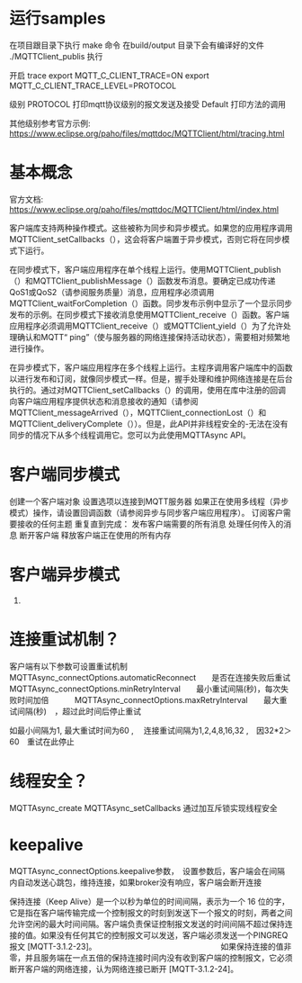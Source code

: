 
#  运行samples 

在项目跟目录下执行  make 命令
在build/output 目录下会有编译好的文件
./MQTTClient_publis  执行


开启 trace 
export MQTT_C_CLIENT_TRACE=ON
export MQTT_C_CLIENT_TRACE_LEVEL=PROTOCOL

级别
PROTOCOL   打印mqtt协议级别的报文发送及接受
Default           打印方法的调用

其他级别参考官方示例:
https://www.eclipse.org/paho/files/mqttdoc/MQTTClient/html/tracing.html



#   基本概念

官方文档: 
https://www.eclipse.org/paho/files/mqttdoc/MQTTClient/html/index.html

客户端库支持两种操作模式。这些被称为同步和异步模式。如果您的应用程序调用MQTTClient_setCallbacks（），这会将客户端置于异步模式，否则它将在同步模式下运行。

在同步模式下，客户端应用程序在单个线程上运行。使用MQTTClient_publish（）和MQTTClient_publishMessage（）函数发布消息。要确定已成功传递QoS1或QoS2（请参阅服务质量）消息，应用程序必须调用MQTTClient_waitForCompletion（）函数。同步发布示例中显示了一个显示同步发布的示例。在同步模式下接收消息使用MQTTClient_receive（）函数。客户端应用程序必须调用MQTTClient_receive（）或MQTTClient_yield（）为了允许处理确认和MQTT“ ping”（使与服务器的网络连接保持活动状态），需要相对频繁地进行操作。

在异步模式下，客户端应用程序在多个线程上运行。主程序调用客户端库中的函数以进行发布和订阅，就像同步模式一样。但是，握手处理和维护网络连接是在后台执行的。通过对MQTTClient_setCallbacks（）的调用，使用在库中注册的回调向客户端应用程序提供状态和消息接收的通知（请参阅MQTTClient_messageArrived（），MQTTClient_connectionLost（）和MQTTClient_deliveryComplete（））。但是，此API并非线程安全的-无法在没有同步的情况下从多个线程调用它。您可以为此使用MQTTAsync API。


#  客户端同步模式


创建一个客户端对象
设置选项以连接到MQTT服务器
如果正在使用多线程（异步模式）操作，请设置回调函数（请参阅异步与同步客户端应用程序）。
订阅客户需要接收的任何主题
重复直到完成：
发布客户端需要的所有消息
处理任何传入的消息
断开客户端
释放客户端正在使用的所有内存



# 客户端异步模式


1.


#  连接重试机制？
客户端有以下参数可设置重试机制
MQTTAsync_connectOptions.automaticReconnect　　是否在连接失败后重试　　
MQTTAsync_connectOptions.minRetryInterval　　最小重试间隔(秒)，每次失败时间加倍　　　
MQTTAsync_connectOptions.maxRetryInterval　　最大重试间隔(秒)　，超过此时间后停止重试

如最小间隔为1, 最大重试时间为60 , 　连接重试间隔为1,2,4,8,16,32 ,　因32*2＞60　重试在此停止


# 线程安全？　

MQTTAsync_create
MQTTAsync_setCallbacks
通过加互斥锁实现线程安全


#  keepalive
MQTTAsync_connectOptions.keepalive参数，　设置参数后，客户端会在间隔内自动发送心跳包，维持连接，如果broker没有响应，客户端会断开连接

保持连接（Keep Alive）是一个以秒为单位的时间间隔，表示为一个 16 位的字，它是指在客户端传输完成一个控制报文的时刻到发送下一个报文的时刻，两者之间允许空闲的最大时间间隔。客户端负责保证控制报文发送的时间间隔不超过保持连接的值。如果没有任何其它的控制报文可以发送，客户端必须发送一个PINGREQ 报文  [MQTT-3.1.2-23]。　　　　　　　　　　　　　　　　
如果保持连接的值非零，并且服务端在一点五倍的保持连接时间内没有收到客户端的控制报文，它必须断开客户端的网络连接，认为网络连接已断开  [MQTT-3.1.2-24]。